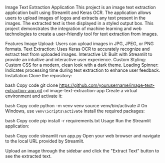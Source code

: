 Image Text Extraction Application
This project is an image text extraction application built using Streamlit and Keras OCR. The application allows users to upload images of logos and extracts any text present in the images. The extracted text is then displayed in a styled output box. This project demonstrates the integration of machine learning and web technologies to create a user-friendly tool for text extraction from images.

Features
Image Upload: Users can upload images in JPG, JPEG, or PNG formats.
Text Extraction: Uses Keras OCR to accurately recognize and extract text from uploaded images.
Interactive UI: Built with Streamlit to provide an intuitive and interactive user experience.
Custom Styling: Custom CSS for a modern, clean look with a dark theme.
Loading Spinner: Indicates processing time during text extraction to enhance user feedback.
Installation
Clone the repository:

bash
Copy code
git clone https://github.com/yourusername/image-text-extraction-app.git
cd image-text-extraction-app
Create a virtual environment and activate it:

bash
Copy code
python -m venv venv
source venv/bin/activate  # On Windows, use `venv\Scripts\activate`
Install the required packages:

bash
Copy code
pip install -r requirements.txt
Usage
Run the Streamlit application:

bash
Copy code
streamlit run app.py
Open your web browser and navigate to the local URL provided by Streamlit.

Upload an image through the sidebar and click the "Extract Text" button to see the extracted text.
